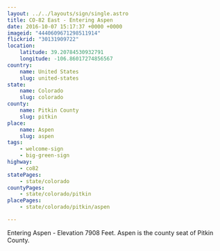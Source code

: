 ```yaml
---
layout: ../../layouts/sign/single.astro
title: CO-82 East - Entering Aspen
date: 2016-10-07 15:17:37 +0000 +0000
imageid: "4440609671298511914"
flickrid: "30131909722"
location:
    latitude: 39.20784530932791
    longitude: -106.86017274856567
country:
    name: United States
    slug: united-states
state:
    name: Colorado
    slug: colorado
county:
    name: Pitkin County
    slug: pitkin
place:
    name: Aspen
    slug: aspen
tags:
    - welcome-sign
    - big-green-sign
highway:
    - co82
statePages:
    - state/colorado
countyPages:
    - state/colorado/pitkin
placePages:
    - state/colorado/pitkin/aspen

---
```

Entering Aspen - Elevation 7908 Feet.  Aspen is the county seat of Pitkin County.